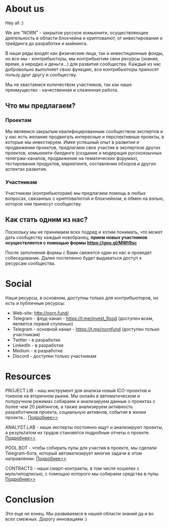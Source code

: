 # About us
Hey all :)

We are "NORN" - закрытое русское комьюнити, осуществляющее деятельность в области блокчейна и криптовалют, от инвестирования и трейдинга до разработки и майнинга.

В наши ряды входят как физические лица, так и инвестиционные фонды, но все мы - контрибьюторы, мы контрибьютим свои ресурсы (знания, время, а нередко и деньги...) для развития сообщества. Каждый из нас добровольно выполняет свою функцию, все контрибьюторы приносят пользу друг другу и сообществу.

Мы не хвастаемся количеством участников, так как наше преимущество - качественная и слаженная работа.

## Что мы предлагаем?
### Проектам
Мы являемся закрытым квалифицированным сообществом экспертов и у нас есть желание продвигать интересные и перспективные проекты, в которые мы инвестируем. Имея успешный опыт в развитии и продвижении проектов, предлагаем свое участие в экспертизе других проектов, комьюнити-билдинге (создание и модерация русскоязычных телеграм-каналов, продвижение на тематических форумах), тестировании продуктов, маркетинге, составлении обзоров и других аспектах развития. 

### Участникам
Участникам (контрибьюторам) мы предлагаем помощь в любых вопросах, связанных с криптовалютой и блокчейном, в обмен на вэлью, которое они принесут сообществу.

## Как стать одним из нас?
Поскольку мы не принимаем всех подряд и хотим понимать, что может дать сообществу каждый новобранец, **прием новых участников осуществляется с помощью формы https://goo.gl/MWt9sc**

После заполнения формы с Вами свяжется один из нас и проведет собеседование. Далее постепенно будет выдаваться доступ к ресурсам сообщества.

# Social
Наши ресурсы, в основном, доступны только для контрибьюторов, но есть и публичные ресурсы:

- Web-site: http://norn.fund/
- Telegram - флуд-канал - https://t.me/invest_flood (доступен всем, является первой ступенью)
- Telegram - основной канал - https://t.me/nornfund (доступен только участникам)
- Twitter - в разработке
- LinkedIn - в разработке
- Medium - в разработке
- Discord - доступен только участникам

# Resources
PROJECT.LIB - наш инструмент для анализа новый ICO-проектов и токенов на вторичном рынке. Мы онлайн в автоматическом и полуручном режимах собираем и анализируем данные о проектах с более чем 20 рейтингов, а также анализируем активность разработчиков проекта, социальную активнов, события в жизни проекта... [Подробнее>>](https://github.com/NORN-FUND/public/tree/master/PROJECT.LIB)

ANALYST.LAB - наши эксперты постоянно ищут и анализируют проекты, а результатом их трудов становятся подробные отчеты о проекте. [Подробнее>>](https://github.com/NORN-FUND/public/tree/master/ANALYST.LAB)

POOL.BOT - чтобы собирать пулы для участия в проекте, мы сделали Telegram-бота, который автоматизирует многие задачи в этом направлении. [Подробнее>>](https://github.com/NORN-FUND/public/tree/master/POOL.BOT)

CONTRACTS - наши смарт-контракты, в том числе кошелек с мультиподписью, с помощью которого мы собираем средства в пулы. [Подробнее>>](https://github.com/NORN-FUND/public/tree/master/CONTRACTS)

# Conclusion
Это еще не конец. Мы развиваемся в нашей области знаний да и во всех смежных. Дорогу инновациям :)
